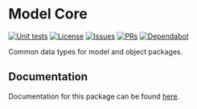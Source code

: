# Model Core

[![Unit tests](https://github.com/sweetrpg/model-core/actions/workflows/go-ci.yml/badge.svg)](https://github.com/sweetrpg/model-core/actions/workflows/go-ci.yml)
[![License](https://img.shields.io/github/license/sweetrpg/model-core.svg)](https://img.shields.io/github/license/sweetrpg/model-core.svg)
[![Issues](https://img.shields.io/github/issues/sweetrpg/model-core.svg)](https://img.shields.io/github/issues/sweetrpg/model-core.svg)
[![PRs](https://img.shields.io/github/issues-pr/sweetrpg/model-core.svg)](https://img.shields.io/github/issues-pr/sweetrpg/model-core.svg)
[![Dependabot](https://badgen.net/github/dependabot/sweetrpg/model-core)](https://badgen.net/github/dependabot/sweetrpg/model-core)

Common data types for model and object packages.

## Documentation

Documentation for this package can be found [here](https://sweetrpg.github.io/model-core).
